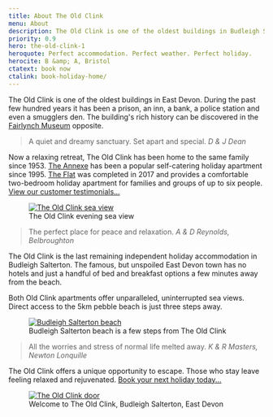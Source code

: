 ```yaml
---
title: About The Old Clink
menu: About
description: The Old Clink is one of the oldest buildings in Budleigh Salterton, East Devon, UK. It was a prison and an inn before becoming a relaxing retreat.
priority: 0.9
hero: the-old-clink-1
heroquote: Perfect accommodation. Perfect weather. Perfect holiday.
herocite: B &amp; A, Bristol
ctatext: book now
ctalink: book-holiday-home/
---
```


The Old Clink is one of the oldest buildings in East Devon. During the past few hundred years it has been a prison, an inn, a bank, a police station and even a smugglers den. The building's rich history can be discovered in the [Fairlynch Museum](http://fairlynchmuseum.uk/) opposite.

> A quiet and dreamy sanctuary. Set apart and special.
<cite>D &amp; J Dean</cite>

Now a relaxing retreat, The Old Clink has been home to the same family since 1953. [The Annexe]([root]apartment-1-annexe/) has been a popular self-catering holiday apartment since 1995. [The Flat]([root]apartment-2-flat/) was completed in 2017 and provides a comfortable two-bedroom holiday apartment for families and groups of up to six people. [View our customer testimonials...]([root]about-old-clink/testimonials/)

<figure>

  <a href="[root]images/flat-balcony-1.jpg" class="progressive replace">
    <img src="[root]images/preview/flat-balcony-1.jpg" alt="The Old Clink sea view" class="preview" />
  </a>

  <figcaption>The Old Clink evening sea view</figcaption>

</figure>

> The perfect place for peace and relaxation.
<cite>A &amp; D Reynolds, Belbroughton</cite>

The Old Clink is the last remaining independent holiday accommodation in Budleigh Salterton. The famous, but unspoiled East Devon town has no hotels and just a handful of bed and breakfast options a few minutes away from the beach.

Both Old Clink apartments offer unparalleled, uninterrupted sea views. Direct access to the 5km pebble beach is just three steps away.

<figure>

  <a href="[root]images/budleigh-beach-6.jpg" class="progressive replace">
    <img src="[root]images/preview/budleigh-beach-6.jpg" alt="Budleigh Salterton beach" class="preview" />
  </a>

  <figcaption>Budleigh Salterton beach is a few steps from The Old Clink</figcaption>

</figure>

> All the worries and stress of normal life melted away.
<cite>K &amp; R Masters, Newton Lonquille</cite>

The Old Clink offers a unique opportunity to escape. Those who stay leave feeling relaxed and rejuvenated. [Book your next holiday today...]([root]book-holiday-home/)

<figure>

  <a href="[root]images/old-clink-1.jpg" class="progressive replace">
    <img src="[root]images/preview/old-clink-1.jpg" alt="The Old Clink door" class="preview" />
  </a>

  <figcaption>Welcome to The Old Clink, Budleigh Salterton, East Devon</figcaption>

</figure>
